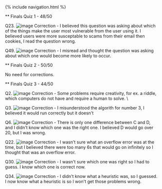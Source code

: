{% include navigation.html %}

** Finals Quiz 1  - 48/50

Q23. ![image](https://user-images.githubusercontent.com/89223558/164543990-f51004dd-b1ea-4d26-8671-0b8fc4a9978e.png)
Correction - I believed this question was asking about which of the things make the user most vulnerable from the user using it. I believed users were more susceptable to scams from their email then cookies, I read the question wrong. 

Q49. ![image](https://user-images.githubusercontent.com/89223558/164544364-c7a7c543-5526-41dc-b38f-745a59222761.png)
Correction - I misread and thought the question was asking about which one would become more likely to occur. 

** Finals Quiz 2 - 50/50

No need for corrections.

** Finals Quiz 3 - 44/50

Q2. ![image](https://user-images.githubusercontent.com/89223558/166267557-b36a0aac-0a20-4a8d-a125-0359ae6f9e10.png)
Correction - Some problems require creativity, for ex. a riddle, which computers do not have and require a human to solve. \

Q3. ![image](https://user-images.githubusercontent.com/89223558/166267687-649d271a-bb21-418a-add6-ce1182b9f6f3.png)
Correction - I misunderstood the algorith for number 3, I believed it would run correctly but it doesn't

Q6. ![image](https://user-images.githubusercontent.com/89223558/166267799-ab60a5f8-4e12-4e55-895b-2b16676df3a9.png)
Correction - There is only one difference between C and D, and I didn't know which one was the right one. I believed D would go over 20, but I was wrong.

Q22. ![image](https://user-images.githubusercontent.com/89223558/166267936-ba041633-586e-4db5-9f0c-f65757a751d8.png)
Correction - I wasn't sure what an overflow error was at the time, but I believed there were too many 6s that would go on infinitely so I thought that was an overflow error. 

Q30. ![image](https://user-images.githubusercontent.com/89223558/166268083-a7f8f30e-14b0-4774-aa23-be68b06b8dd3.png)
Correction - I wasn't sure which one was right so I had to guess. I know which one is correct now. 

Q34. ![image](https://user-images.githubusercontent.com/89223558/166268215-43de7998-1c6f-4f09-bd48-f562fa8bafd0.png)
Correction - I didn't know what a heuristic was, so I guessed. I now know what a heuristic is so I won't get those problems wrong. 
